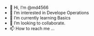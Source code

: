 - 👋 Hi, I’m @md4566
- 👀 I’m interested in Develope Operations
- 🌱 I’m currently learning Basics
- 💞️ I’m looking to collaborate. 
- 📫 How to reach me ...

<!---
md4566/md4566 is a ✨ special ✨ repository because its `README.md` (this file) appears on your GitHub profile.
You can click the Preview link to take a look at your changes.
--->
